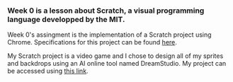 ### Week 0 is a lesson about Scratch, a visual programming language developped by the MIT.

Week 0's assingment is the implementation of a Scratch project using Chrome.
Specifications for this project can be found [here](https://cs50.harvard.edu/x/2023/psets/0/scratch/).



My Scratch project is a video game and I chose to design all of my sprites and backdrops using an AI online tool named DreamStudio.
My project can be accessed using [this link](https://scratch.mit.edu/projects/884677641/).
